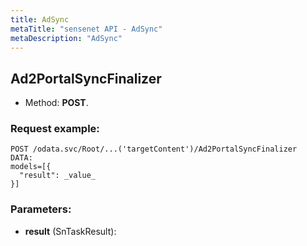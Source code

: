 ```yaml
---
title: AdSync
metaTitle: "sensenet API - AdSync"
metaDescription: "AdSync"
---
```


## Ad2PortalSyncFinalizer
- Method: **POST**.


### Request example:

```
POST /odata.svc/Root/...('targetContent')/Ad2PortalSyncFinalizer
DATA:
models=[{
  "result": _value_
}]
```
### Parameters:
- **result** (SnTaskResult): 


